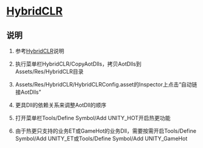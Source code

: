 # [HybridCLR](https://github.com/focus-creative-games/hybridclr)

## 说明

1. 参考[HybridCLR](https://github.com/focus-creative-games/hybridclr)说明

2. 执行菜单栏HybridCLR/CopyAotDlls，拷贝AotDlls到Assets/Res/HybridCLR目录

3. Assets/Res/HybridCLR/HybridCLRConfig.asset的Inspector上点击“自动链接AotDlls”

4. 更具Dll的依赖关系来调整AotDll的顺序

5. 打开菜单栏Tools/Define Symbol/Add UNITY_HOT开启热更功能

6. 由于热更只支持的业务ET或GameHot的业务Dll，需要按需开启Tools/Define Symbol/Add UNITY_ET或Tools/Define Symbol/Add UNITY_GameHot